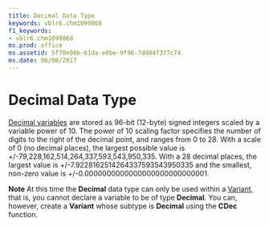 ```yaml
---
title: Decimal Data Type
keywords: vblr6.chm1099868
f1_keywords:
- vblr6.chm1099868
ms.prod: office
ms.assetid: 5f70e06b-61da-e0be-9f96-7dd84f377c74
ms.date: 06/08/2017
---
```



# Decimal Data Type

[Decimal variables](../../Glossary/vbe-glossary.md#decimal-data-type) are stored as 96-bit (12-byte) signed integers scaled by a variable power of 10. The power of 10 scaling factor specifies the number of digits to the right of the decimal point, and ranges from 0 to 28. With a scale of 0 (no decimal places), the largest possible value is +/-79,228,162,514,264,337,593,543,950,335. With a 28 decimal places, the largest value is +/-7.9228162514264337593543950335 and the smallest, non-zero value is +/-0.0000000000000000000000000001.


 **Note**  At this time the  **Decimal** data type can only be used within a [Variant](../../Glossary/vbe-glossary.md#variant-data-type), that is, you cannot declare a variable to be of type  **Decimal**. You can, however, create a **Variant** whose subtype is **Decimal** using the **CDec** function.


